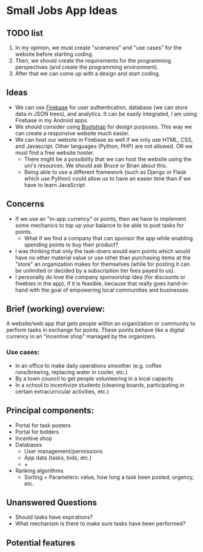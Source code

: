 # Small Jobs App Ideas

## TODO list

1. In my opinion, we must create "scenarios" and "use cases" for the website before starting coding.
2. Then, we should create the requirements for the programming perspectives (and create the programming environment).
3. After that we can come up with a design and start coding.

## Ideas

- We can use [Firebase](https://firebase.google.com/) for user authentication, database (we can store data in JSON trees), and analytics. It can be easily integrated, I am using Firebase in my Android apps.
- We should consider using [Bootstrap](https://getbootstrap.com/) for design purposes. This way we can create a responsive website much easier.
- We can host our website in Firebase as well if we only use HTML, CSS, and Javascript. Other languages (Python, PHP) are not allowed. OR we must find a free website hoster.
    - There might be a possibility that we can host the website using the uni's resources. We should ask Bruce or Brian about this.
    - Being able to use a different framework (such as Django or Flask which use Python) could allow us to have an easier time than if we have to learn JavaScript

## Concerns

- If we use an "in-app currency" or points, then we have to implement some mechanics to top up your balance to be able to post tasks for points.
  - What if we find a company that can sponsor the app while enabling spending points to buy their product?
- I was thinking that only the task-doers would earn points which would have no other material value or use other than purchasing items at the "store" an organization makes for themselves (while for posting it can be unlimited or decided by a subscription tier fees payed to us).
- I personally do love the company sponsorship idea (for discounts or freebies in the app), if it is feasible, because that really goes hand-in-hand with the goal of empowering local communities and businesses.


## Brief (working) overview:
A website/web app that gets people within an organization or community to perform tasks in exchange for points. These points behave like a digital currency in an "incentive shop" managed by the organizers.

### Use cases:
   - In an office to make daily operations smoother (e.g. coffee runs/brewing, replacing water in cooler, etc.)
   - By a town council to get people volunteering in a local capacity
   - In a school to incentivize students (cleaning boards, participating in certain extracurricular activities, etc.)

## Principal components:
- Portal for task posters
- Portal for bidders
- Incentive shop
- Databases
   - User management/permissions
   - App data (tasks, bids, etc.)
   - \+
- Ranking algorithms
   - Sorting
      \+ Parameters: value, how long a task been posted, urgency, etc.

## Unanswered Questions
- Should tasks have expirations?
- What mechanism is there to make sure tasks have been performed?

## Potential features
